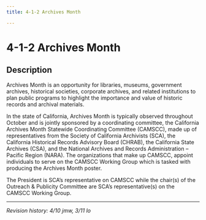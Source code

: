 ```yaml
---
title: 4-1-2 Archives Month

---
```


# 4-1-2 Archives Month

## Description

Archives Month is an opportunity for libraries, museums, government archives, historical societies, corporate archives, and related institutions to plan public programs to highlight the importance and value of historic records and archival materials.

In the state of California, Archives Month is typically observed throughout October and is jointly sponsored by a coordinating committee, the California Archives Month Statewide Coordinating Committee (CAMSCC), made up of representatives from the Society of California Archivists (SCA), the California Historical Records Advisory Board (CHRAB), the California State Archives (CSA), and the National Archives and Records Administration – Pacific Region (NARA). The organizations that make up CAMSCC, appoint individuals to serve on the CAMSCC Working Group which is tasked with producing the Archives Month poster.

The President is SCA’s representative on CAMSCC while the chair(s) of the Outreach & Publicity Committee are SCA’s representative(s) on the CAMSCC Working Group.

***

_Revision history: 4/10 jmw, 3/11 lo_
